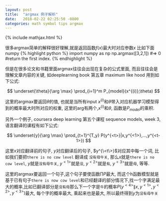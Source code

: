 ```yaml
---
layout: post
title:  "argmax 例子解析"
date:   2018-02-22 02:25:50 -0800
categories: math symbol tips argmax
---
```

{% include mathjax.html %}

很多argmax简单的解释很好理解,就是返回函数$f(x)$最大时对应参数$x$
比如下面numpy
{% highlight python %}
import numpy as np
np.argmax([3,2,1])
#=> 0 #return the first index.
{% endhighlight %}

但是在很多论文和书籍里面argmax往往会出现在复杂的公式里面, 而且往往会是理解文章内容的关键, 如deeplearning book 第五章 maximum like hood 用到如下公式:

$$
\underset{\theta}{\arg \max} \prod_{i=1}^m P_{model}(x^{(i)};\theta)
$$

这里的argmax要返回$\theta$的值, 也就是当所有input $x^{(i)}$和$\theta$带入对应机器学习模型得到的概率最大时所对应的权重, 这里的arg有两个,$x^{(i)}$和$\theta$, 函数是$P_{model}$的乘积.

另外一个例子, coursera deep learning 第五个课程 sequence models, week 3, 语言翻译的课程有如下公式:

$$
\underset{y}{\arg \max} \prod_{t=1}^{T_y} P(y^{<t>}|x,y^{<1>},...,y^{<t-1>})
$$

这里$x$对应翻译前的句子, $y$对应翻译后的句子, $y^{\<t\>}$对应其中每一个词, 比如我们要把`there is no cow level` 翻译成 `没有母牛关`, 那么$x$就是`there is no cow level`, $y$就是`没有母牛关`, $y^{<1>}$就是`没`, $y^{<2>}$就是`有`,  $y^{<3>}$就是`母`, 等等.

这里的argmax要返回一个句子,这个句子要使函数$\prod P$最大, 而这个h函数模型就是基于已有句子`there is now cow level`和已经翻译的部分情况下,找一个字满足最大的概率,比如已翻译部分是`没有母`那么下一个字是`牛`的概率$P(y^{<4>}\|x,y^{<1>},y^{<2>},y^{<3>})$最大, 每个字的概率最大, 乘起来也是最大, 所以最终得到$y$为`没有母牛关`
